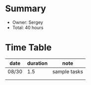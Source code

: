 # Summary
* Owner: Sergey
* Total: 40 hours

# Time Table
| date  | duration  |  note |
|--- | ---|---|
| 08/30  | 1.5  | sample tasks  |
|   |   |   |   |   |
|   |   |   |   |   |
